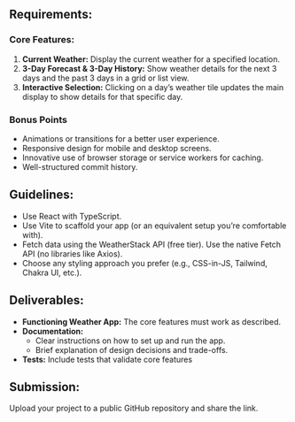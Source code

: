 ## Requirements:
### Core Features:

1. **Current Weather:** Display the current weather for a specified location.
2. **3-Day Forecast & 3-Day History:** Show weather details for the next 3 days and the past 3 days in a grid or list view.
3. **Interactive Selection:** Clicking on a day’s weather tile updates the main display to show details for that specific day.

### Bonus Points
 - Animations or transitions for a better user experience.
 - Responsive design for mobile and desktop screens.
 - Innovative use of browser storage or service workers for caching.
 - Well-structured commit history.

## Guidelines:
 - Use React with TypeScript.
 - Use Vite to scaffold your app (or an equivalent setup you’re comfortable with).
 - Fetch data using the WeatherStack API (free tier). Use the native Fetch API (no libraries like Axios).
 - Choose any styling approach you prefer (e.g., CSS-in-JS, Tailwind, Chakra UI, etc.).

## Deliverables:
- **Functioning Weather App:** The core features must work as described.
- **Documentation:**
  - Clear instructions on how to set up and run the app.
  - Brief explanation of design decisions and trade-offs.
- **Tests:** Include tests that validate core features

## Submission:
Upload your project to a public GitHub repository and share the link.
